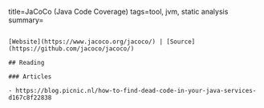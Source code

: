 title=JaCoCo (Java Code Coverage)
tags=tool, jvm, static analysis
summary=
~~~~~~

[Website](https://www.jacoco.org/jacoco/) | [Source](https://github.com/jacoco/jacoco/)

## Reading

### Articles

- https://blog.picnic.nl/how-to-find-dead-code-in-your-java-services-d167c8f22838
